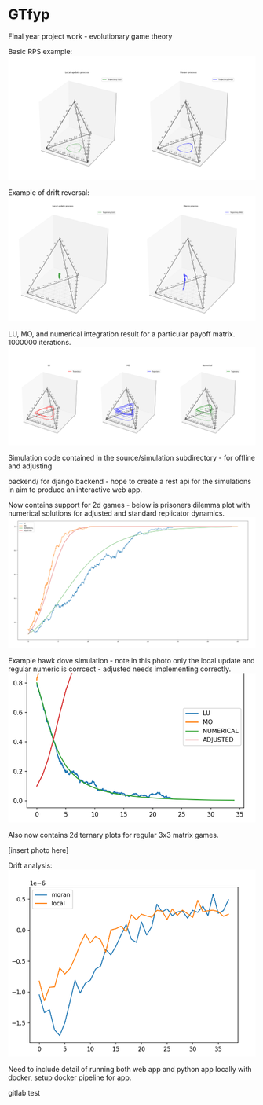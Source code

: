 # GTfyp
Final year project work - evolutionary game theory 




Basic RPS example: 
![alt text](source/simulation/images/rps.png)



Example of drift reversal:
![alt text](source/simulation/images/moran-drift.png)


LU, MO, and numerical integration result for a particular payoff matrix. 1000000 iterations.
![alt text](source/simulation/images/image.png)



Simulation code contained in the source/simulation subdirectory - for offline and adjusting

backend/ for django backend - hope to create a rest api for the simulations in aim to produce an interactive web app.

Now contains support for 2d games - below is prisoners dilemma plot with numerical solutions for adjusted and standard replicator dynamics.
![alt text](source/simulation/images/pd-dynamics.png)


Example hawk dove simulation - note in this photo only the local update and regular numeric is corrcect - adjusted needs implementing correctly.
![alt text](source/simulation/images/hawkdove.png)


Also now contains 2d ternary plots for regular 3x3 matrix games.

[insert photo here]


Drift analysis:
![alt text](source/simulation/images/drift.png)


Need to include detail of running both web app and python app locally with docker, setup docker pipeline for app.

gitlab test